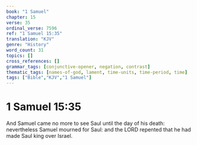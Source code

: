 ```yaml
---
book: "1 Samuel"
chapter: 15
verse: 35
ordinal_verse: 7596
ref: "1 Samuel 15:35"
translation: "KJV"
genre: "History"
word_count: 31
topics: []
cross_references: []
grammar_tags: [conjunctive-opener, negation, contrast]
thematic_tags: [names-of-god, lament, time-units, time-period, time]
tags: ["Bible","KJV","1 Samuel"]
---
```


# 1 Samuel 15:35

And Samuel came no more to see Saul until the day of his death: nevertheless Samuel mourned for Saul: and the LORD repented that he had made Saul king over Israel.
